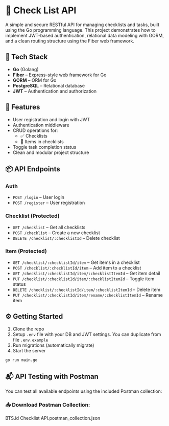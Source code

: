 # 📝 Check List API

A simple and secure RESTful API for managing checklists and tasks, built using the Go programming language. This project demonstrates how to implement JWT-based authentication, relational data modeling with GORM, and a clean routing structure using the Fiber web framework.

## 🚀 Tech Stack

- **Go** (Golang)
- **Fiber** – Express-style web framework for Go
- **GORM** – ORM for Go
- **PostgreSQL** – Relational database
- **JWT** – Authentication and authorization

## 🔐 Features

- User registration and login with JWT
- Authentication middleware
- CRUD operations for:
    - ✅ Checklists
    - 📝 Items in checklists
- Toggle task completion status
- Clean and modular project structure

## 📦 API Endpoints

### Auth
- `POST /login` – User login
- `POST /register` – User registration

### Checklist (Protected)
- `GET /checklist` – Get all checklists
- `POST /checklist` – Create a new checklist
- `DELETE /checklist/:checklistId` – Delete checklist

### Item (Protected)
- `GET /checklist/:checklistId/item` – Get items in a checklist
- `POST /checklist/:checklistId/item` – Add item to a checklist
- `GET /checklist/:checklistId/item/:checklistItemId` – Get item detail
- `PUT /checklist/:checklistId/item/:checklistItemId` – Toggle item status
- `DELETE /checklist/:checklistId/item/:checklistItemId` – Delete item
- `PUT /checklist/:checklistId/item/rename/:checklistItemId` – Rename item

## ⚙️ Getting Started

1. Clone the repo
2. Setup `.env` file with your DB and JWT settings. You can duplicate from file `.env.example`
3. Run migrations (automatically migrate)
4. Start the server

```bash
go run main.go
```

## 📬 API Testing with Postman
You can test all available endpoints using the included Postman collection:

### 📥 Download Postman Collection:
BTS.id Checklist API.postman_collection.json
